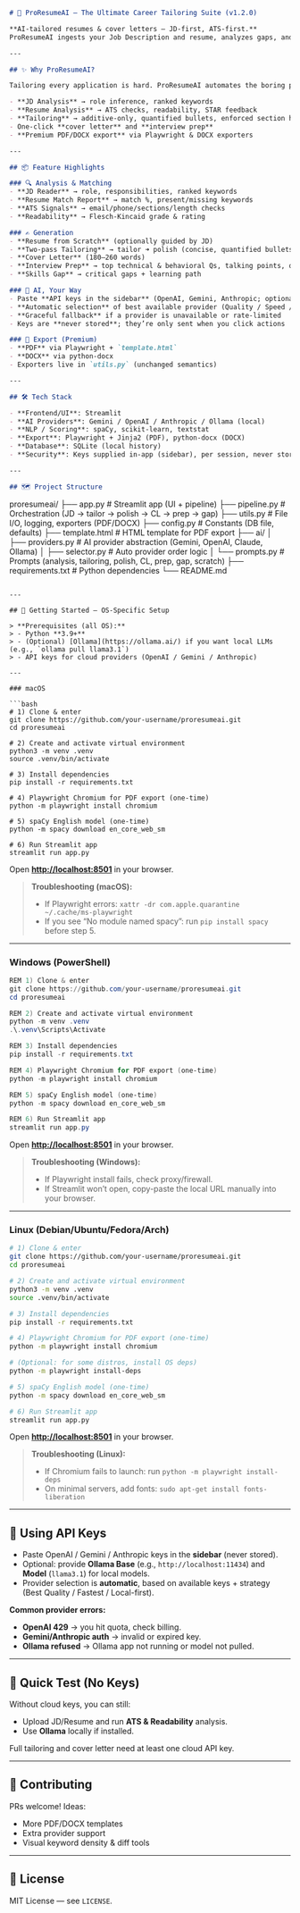 ```markdown
# 🚀 ProResumeAI — The Ultimate Career Tailoring Suite (v1.2.0)

**AI-tailored resumes & cover letters — JD-first, ATS-first.**  
ProResumeAI ingests your Job Description and resume, analyzes gaps, and generates an **additive-only**, **bullet-perfect** resume, a tight cover letter, an interview prep guide, and a skills-gap learning path. It uses a **multi-model backend with automatic fallback** — you supply **API keys in the app sidebar**; nothing is stored.

---

## ✨ Why ProResumeAI?

Tailoring every application is hard. ProResumeAI automates the boring parts and upgrades the rest:

- **JD Analysis** → role inference, ranked keywords  
- **Resume Analysis** → ATS checks, readability, STAR feedback  
- **Tailoring** → additive-only, quantified bullets, enforced section headings  
- One-click **cover letter** and **interview prep**  
- **Premium PDF/DOCX export** via Playwright & DOCX exporters  

---

## 📦 Feature Highlights

### 🔍 Analysis & Matching
- **JD Reader** → role, responsibilities, ranked keywords  
- **Resume Match Report** → match %, present/missing keywords  
- **ATS Signals** → email/phone/sections/length checks  
- **Readability** → Flesch-Kincaid grade & rating  

### ✍️ Generation
- **Resume from Scratch** (optionally guided by JD)  
- **Two-pass Tailoring** → tailor ➜ polish (concise, quantified bullets)  
- **Cover Letter** (180–260 words)  
- **Interview Prep** → top technical & behavioral Qs, talking points, questions to ask  
- **Skills Gap** → critical gaps + learning path  

### 🧠 AI, Your Way
- Paste **API keys in the sidebar** (OpenAI, Gemini, Anthropic; optional Ollama)  
- **Automatic selection** of best available provider (Quality / Speed / Local-first)  
- **Graceful fallback** if a provider is unavailable or rate-limited  
- Keys are **never stored**; they’re only sent when you click actions  

### 📄 Export (Premium)
- **PDF** via Playwright + `template.html`  
- **DOCX** via python-docx  
- Exporters live in `utils.py` (unchanged semantics)  

---

## 🛠 Tech Stack

- **Frontend/UI**: Streamlit  
- **AI Providers**: Gemini / OpenAI / Anthropic / Ollama (local)  
- **NLP / Scoring**: spaCy, scikit-learn, textstat  
- **Export**: Playwright + Jinja2 (PDF), python-docx (DOCX)  
- **Database**: SQLite (local history)  
- **Security**: Keys supplied in-app (sidebar), per session, never stored  

---

## 🗺 Project Structure

```

proresumeai/
├── app.py              # Streamlit app (UI + pipeline)
├── pipeline.py         # Orchestration (JD → tailor → polish → CL → prep → gap)
├── utils.py            # File I/O, logging, exporters (PDF/DOCX)
├── config.py           # Constants (DB file, defaults)
├── template.html       # HTML template for PDF export
├── ai/
│   ├── providers.py    # AI provider abstraction (Gemini, OpenAI, Claude, Ollama)
│   ├── selector.py     # Auto provider order logic
│   └── prompts.py      # Prompts (analysis, tailoring, polish, CL, prep, gap, scratch)
├── requirements.txt    # Python dependencies
└── README.md

````

---

## 🚀 Getting Started — OS-Specific Setup

> **Prerequisites (all OS):**
> - Python **3.9+**
> - (Optional) [Ollama](https://ollama.ai/) if you want local LLMs (e.g., `ollama pull llama3.1`)
> - API keys for cloud providers (OpenAI / Gemini / Anthropic)

---

### macOS

```bash
# 1) Clone & enter
git clone https://github.com/your-username/proresumeai.git
cd proresumeai

# 2) Create and activate virtual environment
python3 -m venv .venv
source .venv/bin/activate

# 3) Install dependencies
pip install -r requirements.txt

# 4) Playwright Chromium for PDF export (one-time)
python -m playwright install chromium

# 5) spaCy English model (one-time)
python -m spacy download en_core_web_sm

# 6) Run Streamlit app
streamlit run app.py
````

Open **[http://localhost:8501](http://localhost:8501)** in your browser.

> **Troubleshooting (macOS):**
>
> * If Playwright errors:
>   `xattr -dr com.apple.quarantine ~/.cache/ms-playwright`
> * If you see “No module named spacy”:
>   run `pip install spacy` before step 5.

---

### Windows (PowerShell)

```powershell
REM 1) Clone & enter
git clone https://github.com/your-username/proresumeai.git
cd proresumeai

REM 2) Create and activate virtual environment
python -m venv .venv
.\.venv\Scripts\Activate

REM 3) Install dependencies
pip install -r requirements.txt

REM 4) Playwright Chromium for PDF export (one-time)
python -m playwright install chromium

REM 5) spaCy English model (one-time)
python -m spacy download en_core_web_sm

REM 6) Run Streamlit app
streamlit run app.py
```

Open **[http://localhost:8501](http://localhost:8501)** in your browser.

> **Troubleshooting (Windows):**
>
> * If Playwright install fails, check proxy/firewall.
> * If Streamlit won’t open, copy-paste the local URL manually into your browser.

---

### Linux (Debian/Ubuntu/Fedora/Arch)

```bash
# 1) Clone & enter
git clone https://github.com/your-username/proresumeai.git
cd proresumeai

# 2) Create and activate virtual environment
python3 -m venv .venv
source .venv/bin/activate

# 3) Install dependencies
pip install -r requirements.txt

# 4) Playwright Chromium for PDF export (one-time)
python -m playwright install chromium

# (Optional: for some distros, install OS deps)
python -m playwright install-deps

# 5) spaCy English model (one-time)
python -m spacy download en_core_web_sm

# 6) Run Streamlit app
streamlit run app.py
```

Open **[http://localhost:8501](http://localhost:8501)** in your browser.

> **Troubleshooting (Linux):**
>
> * If Chromium fails to launch:
>   run `python -m playwright install-deps`
> * On minimal servers, add fonts:
>   `sudo apt-get install fonts-liberation`

---

## 🔑 Using API Keys

* Paste OpenAI / Gemini / Anthropic keys in the **sidebar** (never stored).
* Optional: provide **Ollama Base** (e.g., `http://localhost:11434`) and **Model** (`llama3.1`) for local models.
* Provider selection is **automatic**, based on available keys + strategy (Best Quality / Fastest / Local-first).

**Common provider errors:**

* **OpenAI 429** → you hit quota, check billing.
* **Gemini/Anthropic auth** → invalid or expired key.
* **Ollama refused** → Ollama app not running or model not pulled.

---

## 🧪 Quick Test (No Keys)

Without cloud keys, you can still:

* Upload JD/Resume and run **ATS & Readability** analysis.
* Use **Ollama** locally if installed.

Full tailoring and cover letter need at least one cloud API key.

---

## 🤝 Contributing

PRs welcome! Ideas:

* More PDF/DOCX templates
* Extra provider support
* Visual keyword density & diff tools

---

## 📜 License

MIT License — see `LICENSE`.

```
```
